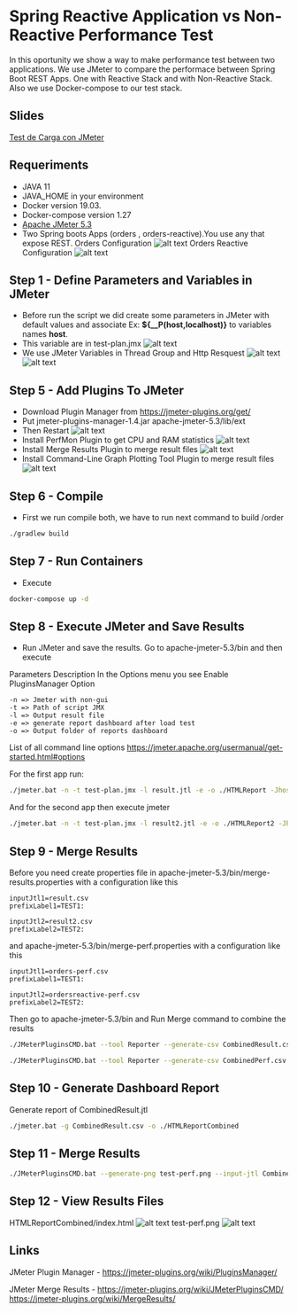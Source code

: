 # Spring Reactive Application vs Non-Reactive Performance Test

In this oportunity we show a way to make performance test between two applications. We use JMeter to compare the performace between Spring Boot REST Apps. One with Reactive Stack and with Non-Reactive Stack. Also we use Docker-compose to our test stack. 

## Slides

[Test de Carga con JMeter](https://speakerdeck.com/david_sarmi/test-de-carga-con-jmeter)

## Requeriments
- JAVA 11
- JAVA_HOME in your environment
- Docker version 19.03.
- Docker-compose version 1.27
- [Apache JMeter 5.3](https://downloads.apache.org//jmeter/binaries/apache-jmeter-5.3.zip)
- Two Spring boots Apps (orders , orders-reactive).You use any that expose REST.
Orders Configuration
![alt text](./assets/orders-conf.png "Orders Conf")
Orders Reactive Configuration
![alt text](./assets/orders-reactive-conf.png "Orders Reactive Conf")

## Step 1 - Define Parameters and Variables in JMeter 
- Before run the script we did create some parameters in JMeter with default values and associate Ex: **${__P(host,localhost)}** to variables names **host**. 
- This variable are in test-plan.jmx
![alt text](./assets/jmeter_parameters.png "JMeter Parameters")
- We use JMeter Variables in Thread Group and Http Resquest
![alt text](./assets/jmeter_thread_group.png "JMeter Thread group")
![alt text](./assets/jmeter_http_request.png "JMeter Http request")
## Step 5 - Add Plugins To JMeter

-  Download Plugin Manager from https://jmeter-plugins.org/get/
- Put jmeter-plugins-manager-1.4.jar  apache-jmeter-5.3/lib/ext
- Then Restart 
![alt text](./assets/jmeter_plugin_manager.png "JMeter Plugin Manager")
- Install PerfMon Plugin to get CPU and RAM statistics
![alt text](./assets/jmeter_perfmon.png "JMeter PerfMon plugin")
- Install Merge Results Plugin to merge result files
![alt text](./assets/jmeter_merge.png "JMeter Merge Results plugin")
- Install  Command-Line Graph Plotting Tool Plugin to merge result files
![alt text](./assets/jmeter_graph.png "JMeter Graph Command-line plugin")

## Step 6 - Compile
- First we run compile both, we have to run next command to build /order 
````sh 
./gradlew build
````
## Step 7  - Run Containers
- Execute
````sh 
docker-compose up -d
````

## Step 8 - Execute JMeter and Save Results
- Run JMeter and save the results. Go to apache-jmeter-5.3/bin and then execute

Parameters Description
In the Options menu you see Enable PluginsManager Option
````
-n => Jmeter with non-gui
-t => Path of script JMX 
-l => Output result file 
-e => generate report dashboard after load test
-o => Output folder of reports dashboard
````
List of all command line options
https://jmeter.apache.org/usermanual/get-started.html#options

For the first app run:
````sh 
./jmeter.bat -n -t test-plan.jmx -l result.jtl -e -o ./HTMLReport -Jhost=localhost -Jport=8080 -Jusers=10 -Jrampup=10 -Jloop=2 -Jperfmonport=4444 -Jtestname=orders
````

And for the second app then execute jmeter

````sh 
./jmeter.bat -n -t test-plan.jmx -l result2.jtl -e -o ./HTMLReport2 -Jhost=localhost -Jport=8090 -Jusers=10 -Jrampup=10 -Jloop=2 -Jperfmonport=4445 -Jtestname=ordersreactive
````
## Step 9 - Merge Results

Before you need create properties file in apache-jmeter-5.3/bin/merge-results.properties with a configuration like this
````
inputJtl1=result.csv
prefixLabel1=TEST1:

inputJtl2=result2.csv
prefixLabel2=TEST2:
````
and apache-jmeter-5.3/bin/merge-perf.properties with a configuration like this
````
inputJtl1=orders-perf.csv
prefixLabel1=TEST1:

inputJtl2=ordersreactive-perf.csv
prefixLabel2=TEST2:
````

Then go to apache-jmeter-5.3/bin and Run Merge command to combine the results
````sh
./JMeterPluginsCMD.bat --tool Reporter --generate-csv CombinedResult.csv --input-jtl merge-results.properties --plugin-type MergeResults
````

````sh
./JMeterPluginsCMD.bat --tool Reporter --generate-csv CombinedPerf.csv --input-jtl merge-perf.properties --plugin-type MergeResults
````

## Step 10 - Generate Dashboard Report
Generate report of CombinedResult.jtl
````sh
./jmeter.bat -g CombinedResult.csv -o ./HTMLReportCombined
````

## Step 11 - Merge Results
````sh
./JMeterPluginsCMD.bat --generate-png test-perf.png --input-jtl CombinedPerf.csv --plugin-type PerfMon --width 800 --height 600
````


## Step 12 - View Results Files
HTMLReportCombined/index.html
![alt text](./assets/combined_result.png "Combined Results ")
test-perf.png
![alt text](./assets/test-perf.png "Performance Test Result")

## Links
JMeter Plugin Manager - https://jmeter-plugins.org/wiki/PluginsManager/

JMeter Merge Results -
https://jmeter-plugins.org/wiki/JMeterPluginsCMD/
https://jmeter-plugins.org/wiki/MergeResults/
